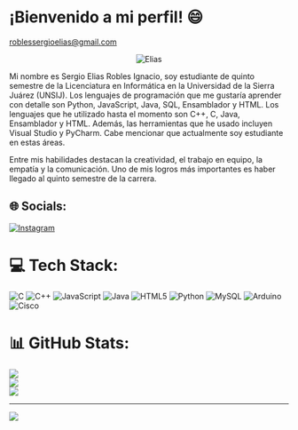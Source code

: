 # ¡Bienvenido a mi perfil! :smile:

roblessergioelias@gmail.com

<p align="center">
  <img src="https://github.com/user-attachments/assets/eef376d8-a616-4a77-8348-9e66835ca4db" alt="Elias" />
</p>

Mi nombre es Sergio Elias Robles Ignacio, soy estudiante de quinto semestre de la Licenciatura en Informática en la Universidad de la Sierra Juárez (UNSIJ). Los lenguajes de programación que me gustaría aprender con detalle son Python, JavaScript, Java, SQL, Ensamblador y HTML. Los lenguajes que he utilizado hasta el momento son C++, C, Java, Ensamblador y HTML. Además, las herramientas que he usado incluyen Visual Studio y PyCharm. Cabe mencionar que actualmente soy estudiante en estas áreas.

Entre mis habilidades destacan la creatividad, el trabajo en equipo, la empatía y la comunicación. Uno de mis logros más importantes es haber llegado al quinto semestre de la carrera.
 
## 🌐 Socials:
[![Instagram](https://img.shields.io/badge/Instagram-%23E4405F.svg?logo=Instagram&logoColor=white)](https://instagram.com/eliasrobles437) 

# 💻 Tech Stack:
![C](https://img.shields.io/badge/c-%2300599C.svg?style=for-the-badge&logo=c&logoColor=white) ![C++](https://img.shields.io/badge/c++-%2300599C.svg?style=for-the-badge&logo=c%2B%2B&logoColor=white) ![JavaScript](https://img.shields.io/badge/javascript-%23323330.svg?style=for-the-badge&logo=javascript&logoColor=%23F7DF1E) ![Java](https://img.shields.io/badge/java-%23ED8B00.svg?style=for-the-badge&logo=openjdk&logoColor=white) ![HTML5](https://img.shields.io/badge/html5-%23E34F26.svg?style=for-the-badge&logo=html5&logoColor=white) ![Python](https://img.shields.io/badge/python-3670A0?style=for-the-badge&logo=python&logoColor=ffdd54) ![MySQL](https://img.shields.io/badge/mysql-4479A1.svg?style=for-the-badge&logo=mysql&logoColor=white) ![Arduino](https://img.shields.io/badge/-Arduino-00979D?style=for-the-badge&logo=Arduino&logoColor=white) ![Cisco](https://img.shields.io/badge/cisco-%23049fd9.svg?style=for-the-badge&logo=cisco&logoColor=black)
# 📊 GitHub Stats:
![](https://github-readme-stats.vercel.app/api?username=Elias&theme=dark&hide_border=false&include_all_commits=false&count_private=false)<br/>
![](https://github-readme-streak-stats.herokuapp.com/?user=Elias&theme=dark&hide_border=false)<br/>
![](https://github-readme-stats.vercel.app/api/top-langs/?username=Elias&theme=dark&hide_border=false&include_all_commits=false&count_private=false&layout=compact)

---
[![](https://visitcount.itsvg.in/api?id=Elias&icon=0&color=0)](https://visitcount.itsvg.in)

<!-- Proudly created with GPRM ( https://gprm.itsvg.in ) -->
